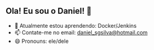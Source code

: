 ## Ola! Eu sou o Daniel! 👋

- 🌱 Atualmente estou aprendendo: Docker/Jenkins
- 📫 Contate-me no email: daniel_sgsilva@hotmail.com
- 😄 Pronouns: ele/dele
